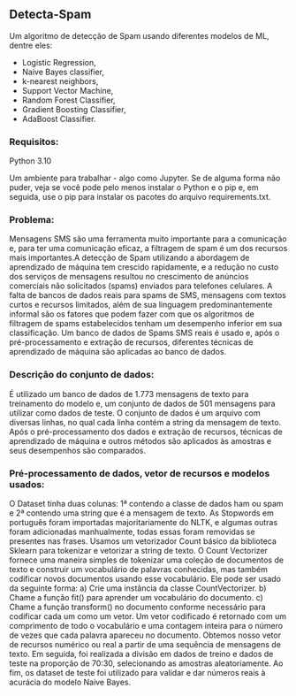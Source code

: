 ## Detecta-Spam

Um algoritmo de detecção de Spam usando diferentes modelos de ML, dentre eles: 

- Logistic Regression, 
- Naive Bayes classifier, 
- k-nearest neighbors, 
- Support Vector Machine,
- Random Forest Classifier, 
- Gradient Boosting Classifier,
-  AdaBoost Classifier.

### Requisitos:
Python 3.10

Um ambiente para trabalhar - algo como Jupyter. Se de alguma forma não puder, veja se você pode pelo menos instalar o Python e o pip e, em seguida, use o pip para instalar os pacotes do arquivo requirements.txt.
                 
### Problema:
Mensagens SMS são uma ferramenta muito importante para a comunicação e, para ter uma comunicação eficaz, a filtragem de spam é um dos recursos mais importantes.A detecção de Spam utilizando a abordagem de aprendizado de máquina tem crescido rapidamente, e a redução no custo dos serviços de mensagens resultou no crescimento de anúncios comerciais não solicitados (spams) enviados para telefones celulares. A falta de bancos de dados reais para spams de SMS, mensagens com textos curtos e recursos limitados, além de sua linguagem predominantemente informal são os fatores que podem fazer com que os algoritmos de filtragem de spams estabelecidos tenham um desempenho inferior em sua classificação. Um banco de dados de Spams SMS reais é usado e, após o pré-processamento e extração de recursos, diferentes técnicas de aprendizado de máquina são aplicadas ao banco de dados.

### Descrição do conjunto de dados: 

É utilizado um banco de dados de 1.773 mensagens de texto para treinamento do modelo e, um conjunto de dados de 501 mensagens  para utilizar como dados de teste. O conjunto de dados é um arquivo com diversas linhas, no qual cada linha contém a string da mensagem de texto. Após o pré-processamento dos dados e extração de recursos, técnicas de aprendizado de máquina e outros métodos são aplicados às amostras e seus desempenhos são comparados.

### Pré-processamento de dados, vetor de recursos e modelos usados:
O Dataset tinha duas colunas: 1ª contendo a classe de dados ham ou spam e 2ª contendo uma string que é a mensagem de texto.
As Stopwords em português foram importadas majoritariamente do NLTK, e  algumas outras foram adicionadas manhualmente, todas essas foram removidas se presentes nas frases.
Usamos um vetorizador Count básico da biblioteca Sklearn para tokenizar e vetorizar a string de texto. O Count Vectorizer fornece uma maneira simples de tokenizar uma coleção de documentos de texto e construir um vocabulário de palavras conhecidas, mas também codificar novos documentos usando esse vocabulário. Ele pode ser usado da seguinte forma: a) Crie uma instância da classe CountVectorizer. b) Chame a função fit() para aprender um vocabulário do documento. c) Chame a função transform() no documento conforme necessário para codificar cada um como um vetor. Um vetor codificado é retornado com um comprimento de todo o vocabulário e uma contagem inteira para o número de vezes que cada palavra apareceu no documento.
Obtemos nosso vetor de recursos numérico ou real a partir de uma sequência de mensagens de texto.
Em seguida, foi realizada a divisão em dados de treino e dados de teste na proporção de 70:30, selecionando as amostras aleatoriamente.
Ao fim, os dataset de teste foi utilizado para validar e dar números reais à acurácia do modelo Naive Bayes.
